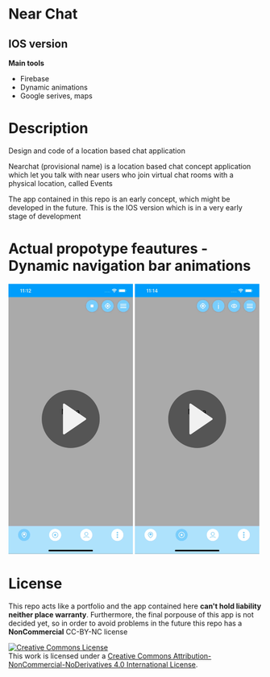 <h1>Near Chat</h1>
<h2>IOS version</h2>

<b>Main tools</b>
<ul>
<li>Firebase</li>
<li>Dynamic animations</li>
<li>Google serives, maps</li>
</ul>

<h1>Description</h1>
<p>Design and code of a location based chat application</p>
<p>Nearchat (provisional name) is a location based chat concept application which let you talk with near users who join virtual chat rooms with a physical location, called Events</p>
<p>The app contained in this repo is an early concept, which might be developed in the future. This is the IOS version which is in a very early stage of development</p>

<h1>Actual propotype feautures - Dynamic navigation bar animations </h1>
<p>
  <a href='https://youtu.be/KMqwvHDWXvQ'><img id='img1' width = '49%' src='ios_nc_1.png'/></a>
  <a href='https://youtu.be/SDI2s9lpbX4'><img id='img2' width = '49%' src='ios_nc_2.png'/></a>
</p>

<h1>License</h1>
<p>This repo acts like a portfolio and the app contained here <b>can't hold liability neither place warranty</b>. Furthermore, the final porpouse of this app is not decided yet, so in order to avoid problems in the future this repo has a <b>NonCommercial</b> CC-BY-NC license</p>
<a rel="license" href="http://creativecommons.org/licenses/by-nc-nd/4.0/"><img alt="Creative Commons License" style="border-width:0" src="https://i.creativecommons.org/l/by-nc-nd/4.0/88x31.png" /></a><br />This work is licensed under a <a rel="license" href="http://creativecommons.org/licenses/by-nc-nd/4.0/">Creative Commons Attribution-NonCommercial-NoDerivatives 4.0 International License</a>.
